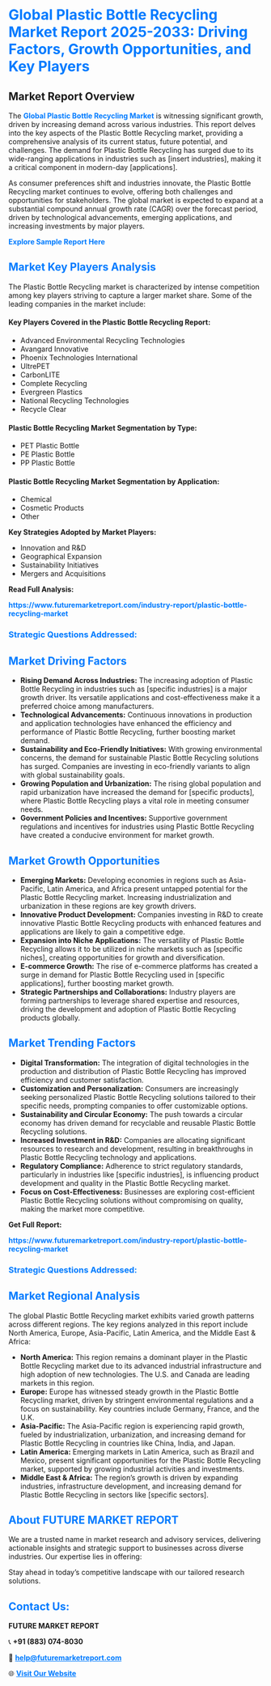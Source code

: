 <h1 style="color: #007BFF;">Global Plastic Bottle Recycling Market Report 2025-2033: Driving Factors, Growth Opportunities, and Key Players</h1>

<section id="overview">
<h2>Market Report Overview</h2>
<p>The <a href="https://www.futuremarketreport.com/industry-report/plastic-bottle-recycling-market" style="color: #007BFF; text-decoration: none;"><strong>Global Plastic Bottle Recycling Market</strong></a> is witnessing significant growth, driven by increasing demand across various industries. This report delves into the key aspects of the Plastic Bottle Recycling market, providing a comprehensive analysis of its current status, future potential, and challenges. The demand for Plastic Bottle Recycling has surged due to its wide-ranging applications in industries such as [insert industries], making it a critical component in modern-day [applications].</p>
<p>As consumer preferences shift and industries innovate, the Plastic Bottle Recycling market continues to evolve, offering both challenges and opportunities for stakeholders. The global market is expected to expand at a substantial compound annual growth rate (CAGR) over the forecast period, driven by technological advancements, emerging applications, and increasing investments by major players.</p>
</section>

<section id="overview">
<p><a href="https://www.futuremarketreport.com/request-sample/reportId=50978" style="color: #007BFF; text-decoration: none;"><strong>Explore Sample Report Here</strong></a></p>
</section>

<section id="key-players">
<h2 style="color: #007BFF;">Market Key Players Analysis</h2>
<p>The Plastic Bottle Recycling market is characterized by intense competition among key players striving to capture a larger market share. Some of the leading companies in the market include:</p>
<h4>Key Players Covered in the Plastic Bottle Recycling Report:</h4>
<ul><li>Advanced Environmental Recycling Technologies</li><li>Avangard Innovative</li><li>Phoenix Technologies International</li><li>UltrePET</li><li>CarbonLITE</li><li>Complete Recycling</li><li>Evergreen Plastics</li><li>National Recycling Technologies</li><li>Recycle Clear</li></ul>
<h4>Plastic Bottle Recycling Market Segmentation by Type:</h4>
<ul><li>PET Plastic Bottle</li><li>PE Plastic Bottle</li><li>PP Plastic Bottle</li></ul>

<h4>Plastic Bottle Recycling Market Segmentation by Application:</h4>
<ul><li>Chemical</li><li>Cosmetic Products</li><li>Other</li></ul>
<p><strong>Key Strategies Adopted by Market Players:</strong></p>
<ul>
<li>Innovation and R&D</li>
<li>Geographical Expansion</li>
<li>Sustainability Initiatives</li>
<li>Mergers and Acquisitions</li>
</ul>
</section>

<section>
<p><strong>Read Full Analysis: </strong></p><a href="https://www.futuremarketreport.com/industry-report/plastic-bottle-recycling-market" style="color: #007BFF; text-decoration: none;"><strong>https://www.futuremarketreport.com/industry-report/plastic-bottle-recycling-market</strong></a>
<h3 style="color: #007BFF;">Strategic Questions Addressed:</h3>
</section>

<section id="driving-factors">
<h2 style="color: #007BFF;">Market Driving Factors</h2>
<ul>
<li><strong>Rising Demand Across Industries:</strong> The increasing adoption of Plastic Bottle Recycling in industries such as [specific industries] is a major growth driver. Its versatile applications and cost-effectiveness make it a preferred choice among manufacturers.</li>
<li><strong>Technological Advancements:</strong> Continuous innovations in production and application technologies have enhanced the efficiency and performance of Plastic Bottle Recycling, further boosting market demand.</li>
<li><strong>Sustainability and Eco-Friendly Initiatives:</strong> With growing environmental concerns, the demand for sustainable Plastic Bottle Recycling solutions has surged. Companies are investing in eco-friendly variants to align with global sustainability goals.</li>
<li><strong>Growing Population and Urbanization:</strong> The rising global population and rapid urbanization have increased the demand for [specific products], where Plastic Bottle Recycling plays a vital role in meeting consumer needs.</li>
<li><strong>Government Policies and Incentives:</strong> Supportive government regulations and incentives for industries using Plastic Bottle Recycling have created a conducive environment for market growth.</li>
</ul>
</section>

<section id="growth-opportunities">
<h2 style="color: #007BFF;">Market Growth Opportunities</h2>
<ul>
<li><strong>Emerging Markets:</strong> Developing economies in regions such as Asia-Pacific, Latin America, and Africa present untapped potential for the Plastic Bottle Recycling market. Increasing industrialization and urbanization in these regions are key growth drivers.</li>
<li><strong>Innovative Product Development:</strong> Companies investing in R&D to create innovative Plastic Bottle Recycling products with enhanced features and applications are likely to gain a competitive edge.</li>
<li><strong>Expansion into Niche Applications:</strong> The versatility of Plastic Bottle Recycling allows it to be utilized in niche markets such as [specific niches], creating opportunities for growth and diversification.</li>
<li><strong>E-commerce Growth:</strong> The rise of e-commerce platforms has created a surge in demand for Plastic Bottle Recycling used in [specific applications], further boosting market growth.</li>
<li><strong>Strategic Partnerships and Collaborations:</strong> Industry players are forming partnerships to leverage shared expertise and resources, driving the development and adoption of Plastic Bottle Recycling products globally.</li>
</ul>
</section>

<section id="trending-factors">
<h2 style="color: #007BFF;">Market Trending Factors</h2>
<ul>
<li><strong>Digital Transformation:</strong> The integration of digital technologies in the production and distribution of Plastic Bottle Recycling has improved efficiency and customer satisfaction.</li>
<li><strong>Customization and Personalization:</strong> Consumers are increasingly seeking personalized Plastic Bottle Recycling solutions tailored to their specific needs, prompting companies to offer customizable options.</li>
<li><strong>Sustainability and Circular Economy:</strong> The push towards a circular economy has driven demand for recyclable and reusable Plastic Bottle Recycling solutions.</li>
<li><strong>Increased Investment in R&D:</strong> Companies are allocating significant resources to research and development, resulting in breakthroughs in Plastic Bottle Recycling technology and applications.</li>
<li><strong>Regulatory Compliance:</strong> Adherence to strict regulatory standards, particularly in industries like [specific industries], is influencing product development and quality in the Plastic Bottle Recycling market.</li>
<li><strong>Focus on Cost-Effectiveness:</strong> Businesses are exploring cost-efficient Plastic Bottle Recycling solutions without compromising on quality, making the market more competitive.</li>
</ul>
</section>

<section>
<p><strong>Get Full Report: </strong></p><a href="https://www.futuremarketreport.com/industry-report/plastic-bottle-recycling-market" style="color: #007BFF; text-decoration: none;"><strong>https://www.futuremarketreport.com/industry-report/plastic-bottle-recycling-market</strong></a>
<h3 style="color: #007BFF;">Strategic Questions Addressed:</h3>
</section>


<section id="regional-analysis">
<h2 style="color: #007BFF;">Market Regional Analysis</h2>
<p>The global Plastic Bottle Recycling market exhibits varied growth patterns across different regions. The key regions analyzed in this report include North America, Europe, Asia-Pacific, Latin America, and the Middle East & Africa:</p>
<ul>
<li><strong>North America:</strong> This region remains a dominant player in the Plastic Bottle Recycling market due to its advanced industrial infrastructure and high adoption of new technologies. The U.S. and Canada are leading markets in this region.</li>
<li><strong>Europe:</strong> Europe has witnessed steady growth in the Plastic Bottle Recycling market, driven by stringent environmental regulations and a focus on sustainability. Key countries include Germany, France, and the U.K.</li>
<li><strong>Asia-Pacific:</strong> The Asia-Pacific region is experiencing rapid growth, fueled by industrialization, urbanization, and increasing demand for Plastic Bottle Recycling in countries like China, India, and Japan.</li>
<li><strong>Latin America:</strong> Emerging markets in Latin America, such as Brazil and Mexico, present significant opportunities for the Plastic Bottle Recycling market, supported by growing industrial activities and investments.</li>
<li><strong>Middle East & Africa:</strong> The region’s growth is driven by expanding industries, infrastructure development, and increasing demand for Plastic Bottle Recycling in sectors like [specific sectors].</li>
</ul>
</section>

<footer>
<h2 style="color: #007BFF;">About FUTURE MARKET REPORT</h2>
<p>We are a trusted name in market research and advisory services, delivering actionable insights and strategic support to businesses across diverse industries. Our expertise lies in offering:</p>

<p>Stay ahead in today’s competitive landscape with our tailored research solutions.</p>

<h2 style="color: #007BFF;">Contact Us:</h2>
<p><strong>FUTURE MARKET REPORT</strong></p>
<p>📞 <strong>+91 (883) 074-8030</strong></p>
<p>📧 <strong><a href="mailto:help@futuremarketreport.com" style="color: #007BFF;">help@futuremarketreport.com</a></strong></p>
<p>🌐 <strong><a href="https://www.futuremarketreport.com/" style="color: #007BFF;">Visit Our Website</a></strong></p>
</footer>